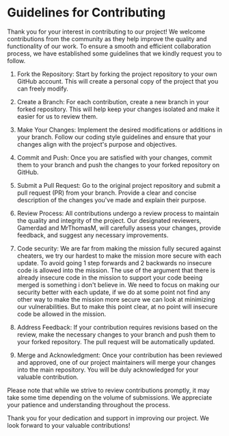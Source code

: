 # Guidelines for Contributing

Thank you for your interest in contributing to our project! We welcome contributions from the community as they help improve the quality and functionality of our work. To ensure a smooth and efficient collaboration process, we have established some guidelines that we kindly request you to follow. 

1. Fork the Repository: Start by forking the project repository to your own GitHub account. This will create a personal copy of the project that you can freely modify.

2. Create a Branch: For each contribution, create a new branch in your forked repository. This will help keep your changes isolated and make it easier for us to review them.

3. Make Your Changes: Implement the desired modifications or additions in your branch. Follow our coding style guidelines and ensure that your changes align with the project's purpose and objectives.

4. Commit and Push: Once you are satisfied with your changes, commit them to your branch and push the changes to your forked repository on GitHub.

5. Submit a Pull Request: Go to the original project repository and submit a pull request (PR) from your branch. Provide a clear and concise description of the changes you've made and explain their purpose.

6. Review Process: All contributions undergo a review process to maintain the quality and integrity of the project. Our designated reviewers, Gamerdad and MrThomasM, will carefully assess your changes, provide feedback, and suggest any necessary improvements.

7. Code security: We are far from making the mission fully secured against cheaters, we try our hardest to make the mission more secure with each update. To avoid going 1 step forwards and 2 backwards no insecure code is allowed into the mission. The use of the argument that there is already insecure code in the mission to support your code beeing merged is something i don't believe in. We need to focus on making our security better with each update, if we do at some point not find any other way to make the mission more secure we can look at minimizing our vulnerabilities. But to make this point clear, at no point will insecure code be allowed in the mission.

7. Address Feedback: If your contribution requires revisions based on the review, make the necessary changes to your branch and push them to your forked repository. The pull request will be automatically updated.

8. Merge and Acknowledgment: Once your contribution has been reviewed and approved, one of our project maintainers will merge your changes into the main repository. You will be duly acknowledged for your valuable contribution.

Please note that while we strive to review contributions promptly, it may take some time depending on the volume of submissions. We appreciate your patience and understanding throughout the process.

Thank you for your dedication and support in improving our project. We look forward to your valuable contributions!
